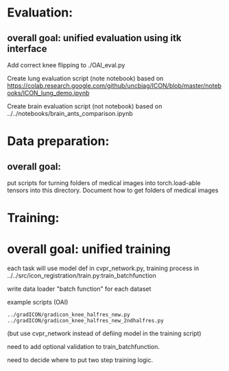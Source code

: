 # Evaluation:

## overall goal: unified evaluation using itk interface

Add correct knee flipping to ./OAI\_eval.py

Create lung evaluation script (note notebook) based on https://colab.research.google.com/github/uncbiag/ICON/blob/master/notebooks/ICON_lung_demo.ipynb

Create brain evaluation script (not notebook) based on ../../notebooks/brain_ants_comparison.ipynb

# Data preparation:

## overall goal: 

put scripts for turning folders of medical images into torch.load-able tensors into this directory. Document how to get folders of medical images


# Training:

# overall goal: unified training 

each task will use model def in cvpr_network.py, training process in ../../src/icon_registration/train.py:train_batchfunction

write data loader "batch function" for each dataset

example scripts (OAI) 
```
../gradICON/gradicon_knee_halfres_new.py
../gradICON/gradicon_knee_halfres_new_2ndhalfres.py
```
(but use cvpr_network instead of defiing model in the training script)

need to add optional validation to train_batchfunction.

need to decide where to put two step training logic.


